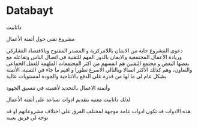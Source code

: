 # Databayt
داتابيت

مشروع تقني حول أتمتة الأعمال 

دعوى المشروع جاية من الايمان باللامركزية و المصدر المفتوح وبالاقتصاد التشاركي وريادة الأعمال المجتمعية 
والايمان بالدور المهم للتقنية في اتصال الناس وتفاعله مع بعضها البعض 
و مجتمع التقنين هم انفسهم من اكثر المجتمعات الملهمة للعمل الجماعي والتعاون، وهم كذلك الاكثر اتصالا وبالتالي الاسرع تطورا
و اقيم ما جاء في التقنية، الأتمتة بشكل عام
لى ما لها من قدرة على الدفع بالانتاجية والجودة لمستويات عالية 

وأتمتة الاعمال بالتحديد 
لأهميته في تنسيق الجهود 

لذلك داتابيت معنيه بتقديم ادوات تساعد على أتمتة الأعمال 

هذه الادوات قد تكون ادوات عامة موجهة لمختلف الفرق على اختلاف مشروعاتهم او قد توجه لي فريق بعينه 
